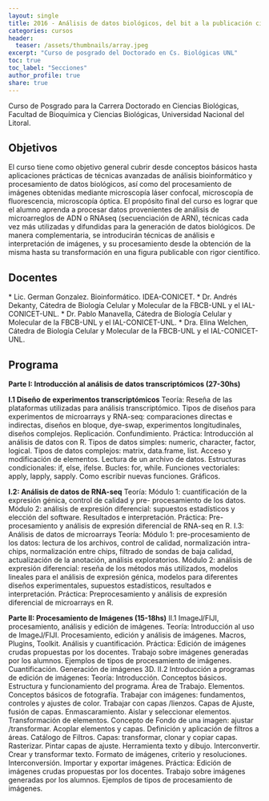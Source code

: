 ```yaml
---
layout: single
title: 2016 - Análisis de datos biológicos, del bit a la publicación científica
categories: cursos
header:
  teaser: /assets/thumbnails/array.jpeg
excerpt: "Curso de posgrado del Doctorado en Cs. Biológicas UNL" 
toc: true
toc_label: "Secciones"
author_profile: true
share: true
---
```


Curso de Posgrado para la Carrera Doctorado en Ciencias Biológicas, Facultad de Bioquímica y Ciencias Biológicas, Universidad Nacional del Litoral.
<!--more-->
<h2>Objetivos</h2>
El curso tiene como objetivo general cubrir desde conceptos básicos hasta aplicaciones prácticas de técnicas avanzadas de análisis bioinformático y procesamiento de datos biológicos, así como del procesamiento de imágenes obtenidas mediante microscopía láser confocal, microscopía de fluorescencia, microscopía óptica. El propósito final del curso es lograr que el alumno aprenda a procesar datos provenientes de análisis de microarreglos de ADN o RNAseq (secuenciación de ARN), técnicas cada vez más utilizadas y difundidas para la generación de datos biológicos. De manera complementaria, se introducirán técnicas
de análisis e interpretación de imágenes, y su procesamiento desde la obtención de la misma hasta su transformación en una figura publicable con rigor científico.

<h2>Docentes</h2>
* Lic. German Gonzalez. Bioinformático. IDEA-CONICET.
* Dr. Andrés Dekanty, Cátedra de Biología Celular y Molecular de la FBCB-UNL y el IAL-CONICET-UNL.
* Dr. Pablo Manavella, Cátedra de Biología Celular y Molecular de la FBCB-UNL y el IAL-CONICET-UNL.
* Dra. Elina Welchen, Cátedra de Biología Celular y Molecular de la FBCB-UNL y el IAL-CONICET-UNL.

<h2>Programa</h2>
<strong>Parte I: Introducción al análisis de datos transcriptómicos (27-30hs)</strong>

<strong>I.1 Diseño de experimentos transcriptómicos</strong>
Teoría: Reseña de las plataformas utilizadas para análisis transcriptómico. Tipos de
diseños para experimentos de microarrays y RNA-seq: comparaciones directas e
indirectas, diseños en bloque, dye-swap, experimentos longitudinales, diseños
complejos. Replicación. Confundimiento.
Práctica: Introducción al análisis de datos con R. Tipos de datos simples: numeric,
character, factor, logical. Tipos de datos complejos: matrix, data.frame, list. Acceso y
modificación de elementos. Lectura de un archivo de datos. Estructuras
condicionales: if, else, ifelse. Bucles: for, while. Funciones vectoriales: apply, lapply,
sapply. Como escribir nuevas funciones. Gráficos.

<strong>I.2: Análisis de datos de RNA-seq</strong>
Teoría: Módulo 1: cuantificación de la expresión génica, control de calidad y pre-
procesamiento de los datos. Módulo 2: análisis de expresión diferencial: supuestos
estadísticos y elección del software. Resultados e interpretación.
Práctica: Pre-procesamiento y análisis de expresión diferencial de RNA-seq en R.
I.3: Análisis de datos de microarrays
Teoría: Módulo 1: pre-procesamiento de los datos: lectura de los archivos, control de
calidad, normalización intra-chips, normalización entre chips, filtrado de sondas de
baja calidad, actualización de la anotación, análisis exploratorios. Módulo 2: análisis
de expresión diferencial: reseña de los métodos más utilizados, modelos lineales
para el análisis de expresión génica, modelos para diferentes diseños
experimentales, supuestos estadísticos, resultados e interpretación.
Práctica: Preprocesamiento y análisis de expresión diferencial de microarrays en R.

<strong>Parte II: Procesamiento de Imágenes (15-18hs)</strong>
II.1 ImageJ/FIJI, procesamiento, análisis y edición de imágenes.
Teoría: Introducción al uso de ImageJ/FIJI. Procesamiento, edición y análisis de
imágenes. Macros, Plugins, Toolkit. Análisis y cuantificación.
Práctica: Edición de imágenes crudas propuestas por los docentes. Trabajo sobre
imágenes generadas por los alumnos. Ejemplos de tipos de procesamiento de
imágenes. Cuantificación. Generación de imágenes 3D.
II.2 Introducción a programas de edición de imágenes:
Teoría: Introducción. Conceptos básicos. Estructura y funcionamiento del programa.
Área de Trabajo. Elementos. Conceptos básicos de fotografía.
Trabajar con imágenes: fundamentos, controles y ajustes de color. Trabajar con
capas /lienzos. Capas de Ajuste, fusión de capas. Enmascaramiento. Aislar y
seleccionar elementos. Transformación de elementos. Concepto de Fondo de una
imagen: ajustar /transformar. Acoplar elementos y capas. Definición y aplicación de
filtros a áreas. Catálogo de Filtros. Capas: transformar, clonar y copiar capas.
Rasterizar. Pintar capas de ajuste. Herramienta texto y dibujo. Interconvertir. Crear y
transformar texto. Formato de imágenes, criterio y resoluciones. Interconversión.
Importar y exportar imágenes.
Práctica: Edición de imágenes crudas propuestas por los docentes. Trabajo sobre
imágenes generadas por los alumnos. Ejemplos de tipos de procesamiento de
imágenes.


